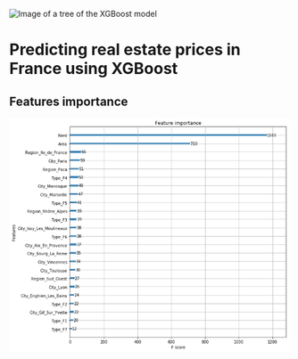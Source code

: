 ![Image of a tree of the XGBoost model](https://github.com/tlemenestrel/France_Real_Estate_Prices_Prediction/blob/master/Images/illustration.png)

# Predicting real estate prices in France using XGBoost 



## Features importance

![Image of features importance](https://github.com/tlemenestrel/France_Real_Estate_Prices_Prediction/blob/master/Images/xgboost_features_importance.png)
